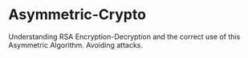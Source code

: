 # Asymmetric-Crypto
Understanding RSA Encryption-Decryption and the correct use of this Asymmetric Algorithm. Avoiding attacks.
